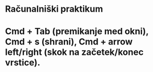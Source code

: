 # Računalniški praktikum
# Cmd + Tab (premikanje med okni), Cmd + s (shrani), Cmd + arrow left/right (skok na začetek/konec vrstice).
